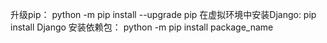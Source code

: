 升级pip： python -m pip install --upgrade pip
在虚拟环境中安装Django: pip install Django
安装依赖包： python -m pip install package_name